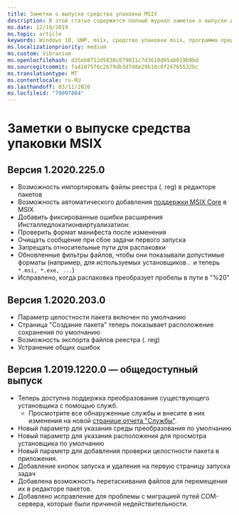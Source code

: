 ```yaml
---
title: Заметки о выпуске средства упаковки MSIX
description: В этой статье содержится полный журнал заметок о выпуске для различных версий средства упаковки MSIX.
ms.date: 12/19/2019
ms.topic: article
keywords: Windows 10, UWP, msix, средство упаковки msix, программа предварительной оценки
ms.localizationpriority: medium
ms.custom: Vibranium
ms.openlocfilehash: d35eb8712d5830c879011c7d3610d95ab019b9bd
ms.sourcegitcommit: fa41875f6c2b79db3d7dde29b10c0f24765532bc
ms.translationtype: MT
ms.contentlocale: ru-RU
ms.lasthandoff: 03/11/2020
ms.locfileid: "79097884"
---
```

# <a name="release-notes-for-the-msix-packaging-tool"></a>Заметки о выпуске средства упаковки MSIX
## <a name="version-120202250"></a>Версия 1.2020.225.0
- Возможность импортировать файлы реестра (. reg) в редакторе пакетов
- Возможность автоматического добавления [поддержки MSIX Core](../../msix-core/msixcore.md) в MSIX
- Добавить фиксированные ошибки расширения Инсталледлокатионвиртуализатион:
- Проверить формат манифеста после изменения 
- Очищать сообщение при сбое задачи первого запуска 
- Запрещать относительные пути для распаковки 
- Обновленные фильтры файлов, чтобы они показывали допустимые форматы (например, для используемых установщиков *.*  и теперь `*.msi, *.exe, ...`) 
- Исправлено, когда распаковка преобразует пробелы в пути в "%20"

## <a name="version-120202030"></a>Версия 1.2020.203.0
- Параметр целостности пакета включен по умолчанию
- Страница "Создание пакета" теперь показывает расположение сохранения по умолчанию
- Возможность экспорта файлов реестра (. reg)
- Устранение общих ошибок

## <a name="version-1201912200---public-release"></a>Версия 1.2019.1220.0 — общедоступный выпуск
- Теперь доступна поддержка преобразования существующего установщика с помощью служб.
  - Просмотрите все обнаруженные службы и внесите в них изменения на новой [странице отчета "Службы"](../convert-an-installer-with-services.md).
- Новый параметр для указания среды преобразования по умолчанию
- Новый параметр для указания расположения для просмотра установщика по умолчанию
- Новый параметр для добавления проверки целостности пакета в приложения.
- Добавление кнопок запуска и удаления на первую страницу запуска задач
- Добавлена возможность перетаскивания файлов для перемещения их в редакторе пакетов.
- Добавлено исправление для проблемы с миграцией путей COM-сервера, которые были причиной недействительности.
